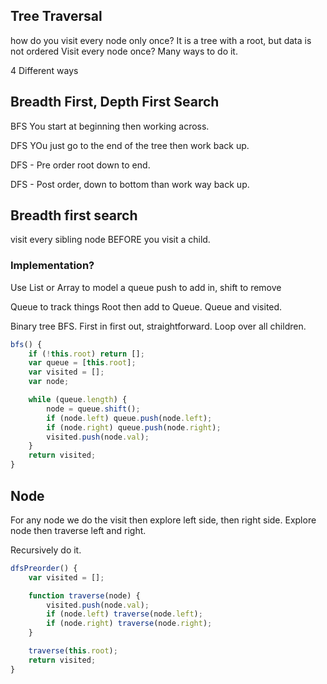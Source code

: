 ## Tree Traversal
how do you visit every node only once?
It is a tree with a root, but data is not ordered
Visit every node once? Many ways to do it.

4 Different ways

## Breadth First, Depth First Search

BFS
You start at beginning then working across.

DFS
YOu just go to the end of the tree then work back up.

DFS - Pre order root down to end.

DFS - Post order, down to bottom than work way back up.

## Breadth first search
visit every sibling node BEFORE you visit a child.

### Implementation?
Use List or Array to model a queue
push to add in,
shift to remove

Queue to track things
Root then add to Queue. Queue and visited.

Binary tree BFS. First in first out, straightforward.
Loop over all children.

```js
bfs() {
    if (!this.root) return [];
    var queue = [this.root];
    var visited = [];
    var node;

    while (queue.length) {
        node = queue.shift();
        if (node.left) queue.push(node.left);
        if (node.right) queue.push(node.right);
        visited.push(node.val);
    }
    return visited;
}
```

## Node
For any node we do the visit then explore left side, then right side.
Explore node then traverse left and right.

Recursively do it.

```js
dfsPreorder() {
    var visited = [];

    function traverse(node) {
        visited.push(node.val);
        if (node.left) traverse(node.left);
        if (node.right) traverse(node.right);
    }

    traverse(this.root);
    return visited;
}
```

